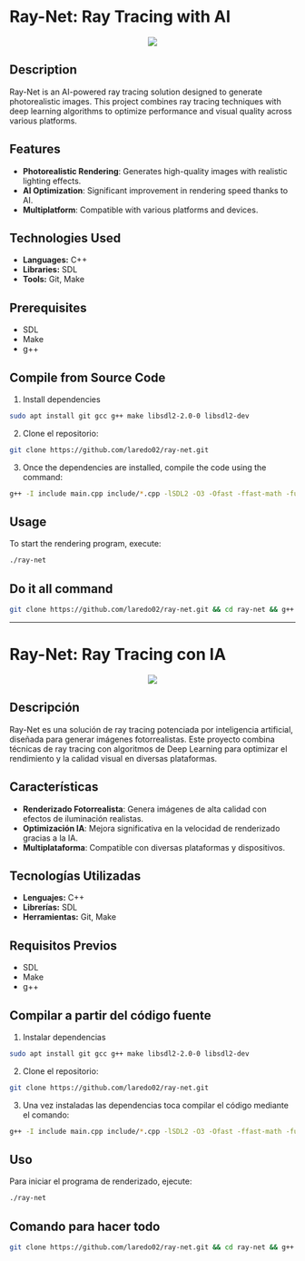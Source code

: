 
# Ray-Net: Ray Tracing with AI

<p align="center">
  <img src="https://github.com/laredo02/ray-net/blob/main/rsc/image.png">
</p>

## Description

Ray-Net is an AI-powered ray tracing solution designed to generate photorealistic images. This project combines ray tracing techniques with deep learning algorithms to optimize performance and visual quality across various platforms.

## Features

- **Photorealistic Rendering**: Generates high-quality images with realistic lighting effects.
- **AI Optimization**: Significant improvement in rendering speed thanks to AI.
- **Multiplatform**: Compatible with various platforms and devices.

## Technologies Used

- **Languages:** C++
- **Libraries:** SDL
- **Tools:** Git, Make

## Prerequisites

- SDL
- Make
- g++

## Compile from Source Code

1. Install dependencies

```bash
sudo apt install git gcc g++ make libsdl2-2.0-0 libsdl2-dev
```
2. Clone el repositorio:

```bash
git clone https://github.com/laredo02/ray-net.git
```

3. Once the dependencies are installed, compile the code using the command:

```bash
g++ -I include main.cpp include/*.cpp -lSDL2 -O3 -Ofast -ffast-math -funroll-loops -finline-functions -fomit-frame-pointer -flto -march=native -o ray-net
```

## Usage

To start the rendering program, execute:

```bash
./ray-net
```

## Do it all command

```bash
git clone https://github.com/laredo02/ray-net.git && cd ray-net && g++ -I include main.cpp include/*.cpp -lSDL2 -O3 -Ofast -ffast-math -funroll-loops -finline-functions -fomit-frame-pointer -flto -march=native -o ray-net && cd .. && ./ray-net/ray-net
```

<hr>

# Ray-Net: Ray Tracing con IA

<p align="center">
  <img src="https://github.com/laredo02/ray-net/blob/main/rsc/image.png">
</p>

## Descripción

Ray-Net es una solución de ray tracing potenciada por inteligencia artificial, diseñada para generar imágenes fotorrealistas. Este proyecto combina técnicas de ray tracing con algoritmos de Deep Learning para optimizar el rendimiento y la calidad visual en diversas plataformas.

## Características

- **Renderizado Fotorrealista**: Genera imágenes de alta calidad con efectos de iluminación realistas.
- **Optimización IA**: Mejora significativa en la velocidad de renderizado gracias a la IA.
- **Multiplataforma**: Compatible con diversas plataformas y dispositivos.

## Tecnologías Utilizadas

- **Lenguajes:** C++
- **Librerías:** SDL
- **Herramientas:** Git, Make

## Requisitos Previos

- SDL
- Make
- g++

## Compilar a partir del código fuente

1. Instalar dependencias

```bash
sudo apt install git gcc g++ make libsdl2-2.0-0 libsdl2-dev
```

2. Clone el repositorio:

```bash
git clone https://github.com/laredo02/ray-net.git
```

3. Una vez instaladas las dependencias toca compilar el código mediante el comando:

```bash
g++ -I include main.cpp include/*.cpp -lSDL2 -O3 -Ofast -ffast-math -funroll-loops -finline-functions -fomit-frame-pointer -flto -march=native -o ray-net
```

## Uso

Para iniciar el programa de renderizado, ejecute:

```bash
./ray-net
```

## Comando para hacer todo

```bash
git clone https://github.com/laredo02/ray-net.git && cd ray-net && g++ -I include main.cpp include/*.cpp -lSDL2 -O3 -Ofast -ffast-math -funroll-loops -finline-functions -fomit-frame-pointer -flto -march=native -o ray-net && cd .. && ./ray-net/ray-net
```

